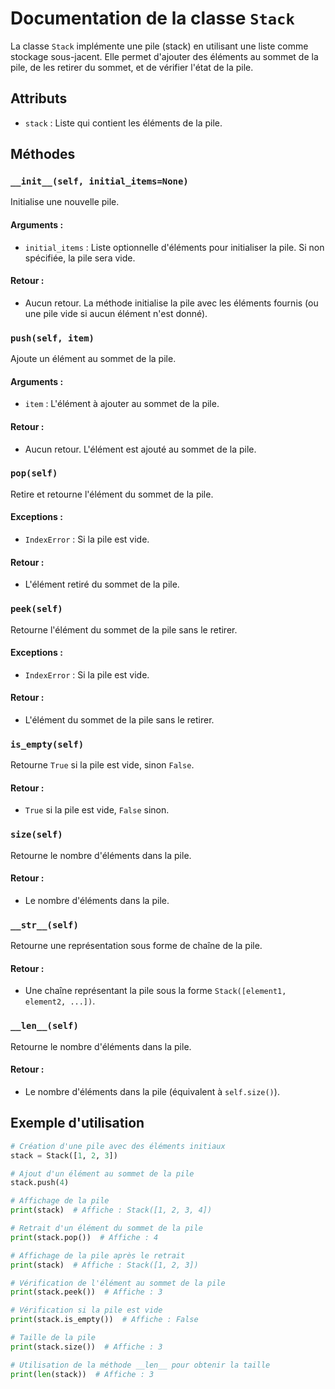# Documentation de la classe `Stack`

La classe `Stack` implémente une pile (stack) en utilisant une liste comme stockage sous-jacent. Elle permet d'ajouter des éléments au sommet de la pile, de les retirer du sommet, et de vérifier l'état de la pile.

## Attributs

- `stack` : Liste qui contient les éléments de la pile.

## Méthodes

### `__init__(self, initial_items=None)`
Initialise une nouvelle pile.

#### Arguments :
- `initial_items` : Liste optionnelle d'éléments pour initialiser la pile. Si non spécifiée, la pile sera vide.

#### Retour :
- Aucun retour. La méthode initialise la pile avec les éléments fournis (ou une pile vide si aucun élément n'est donné).

### `push(self, item)`
Ajoute un élément au sommet de la pile.

#### Arguments :
- `item` : L'élément à ajouter au sommet de la pile.

#### Retour :
- Aucun retour. L'élément est ajouté au sommet de la pile.

### `pop(self)`
Retire et retourne l'élément du sommet de la pile.

#### Exceptions :
- `IndexError` : Si la pile est vide.

#### Retour :
- L'élément retiré du sommet de la pile.

### `peek(self)`
Retourne l'élément du sommet de la pile sans le retirer.

#### Exceptions :
- `IndexError` : Si la pile est vide.

#### Retour :
- L'élément du sommet de la pile sans le retirer.

### `is_empty(self)`
Retourne `True` si la pile est vide, sinon `False`.

#### Retour :
- `True` si la pile est vide, `False` sinon.

### `size(self)`
Retourne le nombre d'éléments dans la pile.

#### Retour :
- Le nombre d'éléments dans la pile.

### `__str__(self)`
Retourne une représentation sous forme de chaîne de la pile.

#### Retour :
- Une chaîne représentant la pile sous la forme `Stack([element1, element2, ...])`.

### `__len__(self)`
Retourne le nombre d'éléments dans la pile.

#### Retour :
- Le nombre d'éléments dans la pile (équivalent à `self.size()`).

## Exemple d'utilisation

```python
# Création d'une pile avec des éléments initiaux
stack = Stack([1, 2, 3])

# Ajout d'un élément au sommet de la pile
stack.push(4)

# Affichage de la pile
print(stack)  # Affiche : Stack([1, 2, 3, 4])

# Retrait d'un élément du sommet de la pile
print(stack.pop())  # Affiche : 4

# Affichage de la pile après le retrait
print(stack)  # Affiche : Stack([1, 2, 3])

# Vérification de l'élément au sommet de la pile
print(stack.peek())  # Affiche : 3

# Vérification si la pile est vide
print(stack.is_empty())  # Affiche : False

# Taille de la pile
print(stack.size())  # Affiche : 3

# Utilisation de la méthode __len__ pour obtenir la taille
print(len(stack))  # Affiche : 3
